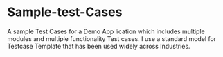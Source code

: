 # Sample-test-Cases
A sample Test Cases for a Demo App lication which includes multiple modules and multiple functionality Test cases.
I use a standard model for Testcase Template that has  been used widely across Industries.

